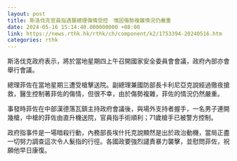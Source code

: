 ```yaml
---
layout: post
title: 斯洛伐克官員指遇襲總理傷情受控　惟因傷勢複雜情況仍嚴重
date: 2024-05-16 15:14:40.000000000 +08:00
link: https://news.rthk.hk/rthk/ch/component/k2/1753394-20240516.htm
categories: rthk
---
```


斯洛伐克政府表示，將於當地星期四上午召開國家安全委員會會議，政府內部亦會舉行會議。

總理菲佐在當地星期三遭受槍擊送院。副總理兼國防部長卡利尼亞克說經過徹夜搶救，醫生控制著菲佐的傷情，但很不幸，由於傷勢複雜，菲佐的情況仍然嚴重。

事發時菲佐在中部漢德落瓦鎮主持政府會議後，與場外支持者握手，一名男子連開幾槍，中槍的菲佐由直升機送院，官員指手術順利；71歲槍手已被警方控制。

政府指事件是一場暗殺行動，內務部長埃什托克說顯然是出於政治動機，當局正盡一切努力調查這次令人髮指的行徑。各國政要強烈譴責暴力襲擊，並慰問菲佐，祝願他早日康復。
